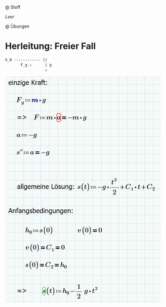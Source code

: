 @ Stoff

*Leer*

@ Übungen

# Herleitung: Freier Fall


```
h_0 ------------ ()
       F_g ↓      | g
                  ↓
```

![Bild](assets/0_Herleitung-freier-Fall.png)